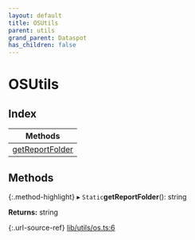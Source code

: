 ```yaml
---
layout: default
title: OSUtils
parent: utils
grand_parent: Dataspot
has_children: false
---
```


# OSUtils

## Index

| Methods |
|-----------|
| [getReportFolder](#getreportfolder) |

## Methods

{:.method-highlight}
▸ `Static`**getReportFolder**(): string

**Returns:** string

{:.url-source-ref}
[lib/utils/os.ts:6](https://github.com/ascentcore/dataspot/blob/aac35bc/lib/utils/os.ts#L6)
